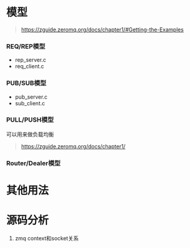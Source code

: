 # 模型

> https://zguide.zeromq.org/docs/chapter1/#Getting-the-Examples

### REQ/REP模型
* rep_server.c
* req_client.c

### PUB/SUB模型
* pub_server.c
* sub_client.c

### PULL/PUSH模型

可以用来做负载均衡

> https://zguide.zeromq.org/docs/chapter1/

### Router/Dealer模型

# 其他用法

# 源码分析

1. zmq context和socket关系
